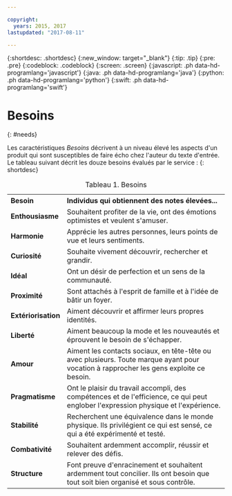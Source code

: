 ```yaml
---

copyright:
  years: 2015, 2017
lastupdated: "2017-08-11"

---
```


{:shortdesc: .shortdesc}
{:new_window: target="_blank"}
{:tip: .tip}
{:pre: .pre}
{:codeblock: .codeblock}
{:screen: .screen}
{:javascript: .ph data-hd-programlang='javascript'}
{:java: .ph data-hd-programlang='java'}
{:python: .ph data-hd-programlang='python'}
{:swift: .ph data-hd-programlang='swift'}

# Besoins
{: #needs}

Les caractéristiques *Besoins* décrivent à un niveau élevé les aspects d'un produit qui sont susceptibles de faire écho chez l'auteur du texte d'entrée. Le tableau suivant décrit les douze besoins évalués par le service :
{: shortdesc}

<table>
  <caption>Tableau 1. Besoins</caption>
  <tr>
    <th style="text-align:left">Besoin</th>
    <th style="text-align:left">Individus qui obtiennent des notes élevées...</th>
  </tr>
  <tr>
    <td><strong>Enthousiasme</strong></td>
    <td>Souhaitent profiter de la vie, ont des émotions optimistes et veulent s'amuser.
</td>
  </tr>
  <tr>
    <td><strong>Harmonie</strong></td>
    <td>Apprécie les autres personnes, leurs points de vue et leurs sentiments. </td>
  </tr>
  <tr>
    <td><strong>Curiosité</strong></td>
    <td>Souhaite vivement découvrir, rechercher et grandir.</td>
  </tr>
  <tr>
    <td><strong>Idéal</strong></td>
    <td>Ont un désir de perfection et un sens de la communauté. </td>
  </tr>
  <tr>
    <td><strong>Proximité</strong></td>
    <td>Sont attachés à l'esprit de famille et à l'idée de bâtir un foyer.</td>
  </tr>
  <tr>
    <td><strong>Extériorisation</strong></td>
    <td>Aiment découvrir et affirmer leurs propres identités. </td>
  </tr>
  <tr>
    <td><strong>Liberté</strong></td>
    <td>Aiment beaucoup la mode et les nouveautés et éprouvent le besoin de s'échapper.
</td>
  </tr>
  <tr>
    <td><strong>Amour</strong></td>
    <td>Aiment les contacts sociaux, en tête-tête ou avec plusieurs. Toute marque ayant pour vocation à rapprocher les gens exploite ce besoin.
</td>
  </tr>
  <tr>
    <td><strong>Pragmatisme</strong></td>
    <td>Ont le plaisir du travail accompli, des compétences et de l'efficience, ce qui peut englober l'expression physique et l'expérience.
</td>
  </tr>
  <tr>
    <td><strong>Stabilité</strong></td>
    <td>Recherchent une équivalence dans le monde physique. Ils privilégient ce qui est sensé, ce qui a été expérimenté et testé.
</td>
  </tr>
  <tr>
    <td><strong>Combativité</strong></td>
    <td>Souhaitent ardemment accomplir, réussir et relever des défis. </td>
  </tr>
  <tr>
    <td><strong>Structure</strong></td>
    <td>Font preuve d'enracinement et souhaitent ardemment tout concilier. Ils ont besoin que tout soit bien organisé et sous contrôle.
</td>
  </tr>
</table>
